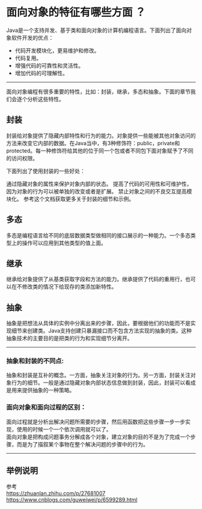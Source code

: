# 面向对象的特征有哪些方面 ？
Java是一个支持并发、基于类和面向对象的计算机编程语言。下面列出了面向对象软件开发的优点：

 - 代码开发模块化，更易维护和修改。
 - 代码复用。
 - 增强代码的可靠性和灵活性。
 - 增加代码的可理解性。

---
面向对象编程有很多重要的特性，比如：封装，继承，多态和抽象。下面的章节我们会逐个分析这些特性。
## 封装
封装给对象提供了隐藏内部特性和行为的能力。对象提供一些能被其他对象访问的方法来改变它内部的数据。在Java当中，有3种修饰符：public，private和protected。每一种修饰符给其他的位于同一个包或者不同包下面对象赋予了不同的访问权限。

下面列出了使用封装的一些好处：

通过隐藏对象的属性来保护对象内部的状态。
提高了代码的可用性和可维护性，因为对象的行为可以被单独的改变或者是扩展。
禁止对象之间的不良交互提高模块化。
参考这个文档获取更多关于封装的细节和示例。

## 多态

多态是编程语言给不同的底层数据类型做相同的接口展示的一种能力。一个多态类型上的操作可以应用到其他类型的值上面。

## 继承

继承给对象提供了从基类获取字段和方法的能力。继承提供了代码的重用行，也可以在不修改类的情况下给现存的类添加新特性。

## 抽象

抽象是把想法从具体的实例中分离出来的步骤，因此，要根据他们的功能而不是实现细节来创建类。Java支持创建只暴漏接口而不包含方法实现的抽象的类。这种抽象技术的主要目的是把类的行为和实现细节分离开。

-----
### 抽象和封装的不同点:

抽象和封装是互补的概念。一方面，抽象关注对象的行为。另一方面，封装关注对象行为的细节。一般是通过隐藏对象内部状态信息做到封装，因此，封装可以看成是用来提供抽象的一种策略。


### 面向对象和面向过程的区别：
面向过程就是分析出解决问题所需要的步骤，然后用函数把这些步骤一步一步实现，使用的时候一个一个依次调用就可以了。  
面向对象是把构成问题事务分解成各个对象，建立对象的目的不是为了完成一个步骤，而是为了描叙某个事物在整个解决问题的步骤中的行为。

---
## 举例说明
参考 \
https://zhuanlan.zhihu.com/p/27681007 \
https://www.cnblogs.com/guweiwei/p/6599289.html